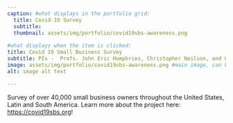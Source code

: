 ```yaml
---
caption: #what displays in the portfolio grid:
  title: Covid-19 Survey
  subtitle: 
  thumbnail: assets/img/portfolio/covid19sbs-awareness.png
  
#what displays when the item is clicked:
title: Covid 19 Small Business Survey
subtitle: PIs -  Profs. John Eric Humphries, Christopher Neilson, and Gabriel Ulyssea
image: assets/img/portfolio/covid19sbs-awareness.png #main image, can be a link or a file in assets/img/portfolio
alt: image alt text

---
```


Survey of over 40,000 small business owners throughout the United States, Latin and South America. Learn more about the project here: https://covid19sbs.org!
